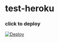 # test-heroku

### click to deploy

[![Deploy](https://www.herokucdn.com/deploy/button.svg)](https://heroku.com/deploy?template=https://github.com/abora8x8/test-heroku.git)